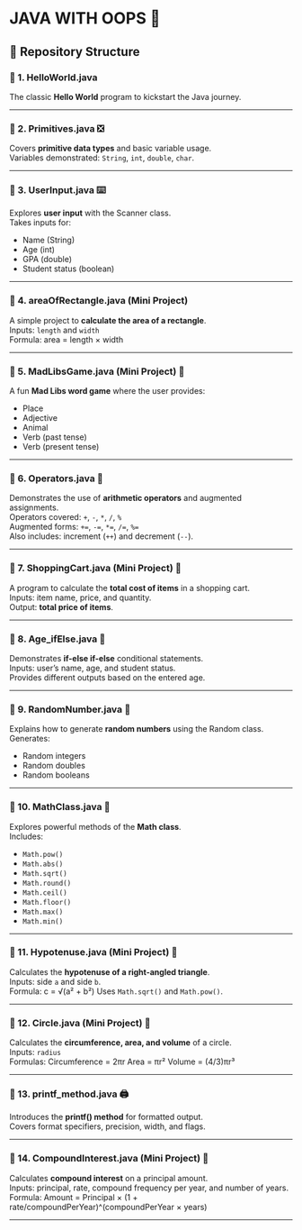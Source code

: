 # JAVA WITH OOPS 🚀

## 📂 Repository Structure

### 🔹 1. HelloWorld.java
The classic **Hello World** program to kickstart the Java journey.  

---

### 🔹 2. Primitives.java ❎
Covers **primitive data types** and basic variable usage.  
Variables demonstrated: `String`, `int`, `double`, `char`.

---

### 🔹 3. UserInput.java ⌨️
Explores **user input** with the Scanner class.  
Takes inputs for:
- Name (String)  
- Age (int)  
- GPA (double)  
- Student status (boolean)  

---

### 🔹 4. areaOfRectangle.java (Mini Project)
A simple project to **calculate the area of a rectangle**.  
Inputs: `length` and `width`  
Formula: area = length × width

---

### 🔹 5. MadLibsGame.java (Mini Project) 📕
A fun **Mad Libs word game** where the user provides:
- Place  
- Adjective  
- Animal  
- Verb (past tense)  
- Verb (present tense)  

---

### 🔹 6. Operators.java 🧮
Demonstrates the use of **arithmetic operators** and augmented assignments.  
Operators covered: `+`, `-`, `*`, `/`, `%`  
Augmented forms: `+=`, `-=`, `*=`, `/=`, `%=`  
Also includes: increment (`++`) and decrement (`--`).

---

### 🔹 7. ShoppingCart.java (Mini Project) 🛒
A program to calculate the **total cost of items** in a shopping cart.  
Inputs: item name, price, and quantity.  
Output: **total price of items**.

---

### 🔹 8. Age_ifElse.java 🤔
Demonstrates **if-else if-else** conditional statements.  
Inputs: user’s name, age, and student status.  
Provides different outputs based on the entered age.

---

### 🔹 9. RandomNumber.java 🔀
Explains how to generate **random numbers** using the Random class.  
Generates:
- Random integers  
- Random doubles  
- Random booleans

---

### 🔹 10. MathClass.java 📐
Explores powerful methods of the **Math class**.  
Includes:  
- `Math.pow()`  
- `Math.abs()`  
- `Math.sqrt()`  
- `Math.round()`  
- `Math.ceil()`  
- `Math.floor()`  
- `Math.max()`  
- `Math.min()`

---

### 🔹 11. Hypotenuse.java (Mini Project) 🔺
Calculates the **hypotenuse of a right-angled triangle**.  
Inputs: side `a` and side `b`.  
Formula: c = √(a² + b²)
Uses `Math.sqrt()` and `Math.pow()`.

---

### 🔹 12. Circle.java (Mini Project) 🔵
Calculates the **circumference, area, and volume** of a circle.  
Inputs: `radius`  
Formulas: Circumference = 2πr
          Area = πr²
          Volume = (4/3)πr³

---

### 🔹 13. printf_method.java 🖨️
Introduces the **printf() method** for formatted output.  
Covers format specifiers, precision, width, and flags.

---

### 🔹 14. CompoundInterest.java (Mini Project) 💸
Calculates **compound interest** on a principal amount.  
Inputs: principal, rate, compound frequency per year, and number of years.  
Formula: Amount = Principal × (1 + rate/compoundPerYear)^(compoundPerYear × years)

---
